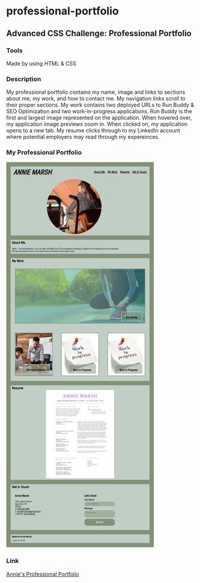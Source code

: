 # professional-portfolio
## Advanced CSS Challenge: Professional Portfolio

### Tools
Made by using HTML & CSS

### Description
My professional portfolio contains my name, image and links to sections about me, my work, and how to contact me. My navigation links scroll to their proper sections. My work contains two deployed URLs to Run Buddy & SEO Optimization and two work-in-progress applications. Run Buddy is the first and largest image represented on the application. When hovered over, my application image previews zoom in. When clicked on, my application opens to a new tab. My resume clicks through to my LinkedIn account where potential employers may read through my expereinces.

### My Professional Portfolio
![Annie's Professional Portfolio](https://github.com/anniemarsh/Professional-Portfolio/blob/main/assets/images/portfolio.png)

### Link
<a href="https://anniemarsh.github.io/professional-portfolio/" target="_blank">Annie's Professional Portfolio</a>
